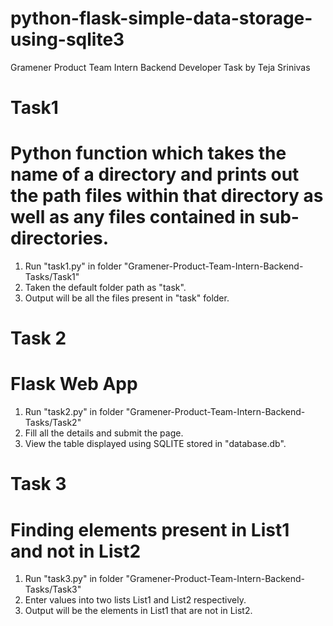 # python-flask-simple-data-storage-using-sqlite3
Gramener Product Team Intern Backend Developer Task by Teja Srinivas

# Task1
# Python function which takes the name of a directory and prints out the path files within that directory as well as any files contained in sub-directories.

1. Run "task1.py" in folder "Gramener-Product-Team-Intern-Backend-Tasks/Task1"
2. Taken the default folder path as "task".
3. Output will be all the files present in "task" folder.

# Task 2
# Flask Web App

1. Run "task2.py" in folder "Gramener-Product-Team-Intern-Backend-Tasks/Task2"
2. Fill all the details and submit the page.
3. View the table displayed using SQLITE stored in "database.db".

# Task 3
# Finding elements present in List1 and not in List2

1. Run "task3.py" in folder "Gramener-Product-Team-Intern-Backend-Tasks/Task3"
2. Enter values into two lists List1 and List2 respectively.
3. Output will be the elements in List1 that are not in List2.
